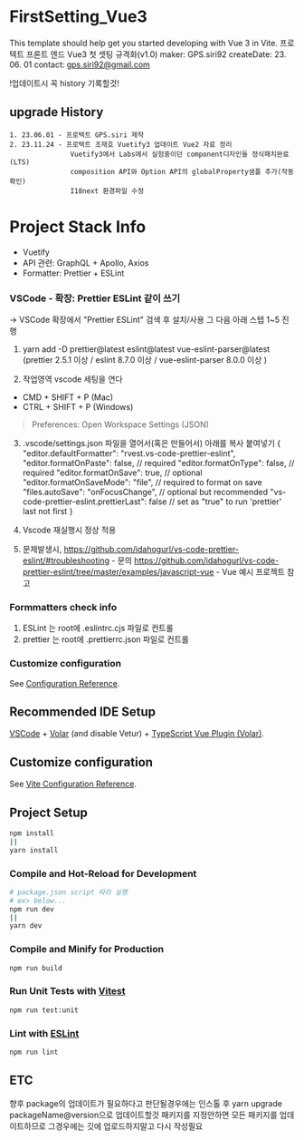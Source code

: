 # FirstSetting_Vue3

This template should help get you started developing with Vue 3 in Vite.
프로텍트 프론트 엔드 Vue3 첫 셋팅 규격화(v1.0)
maker: GPS.siri92
createDate: 23. 06. 01
contact: gps.siri92@gmail.com

!업데이트시 꼭 history 기록할것!

## upgrade History

```
1. 23.06.01 - 프로텍트 GPS.siri 제작
2. 23.11.24 - 프로텍트 조재호 Vuetify3 업데이트 Vue2 자료 정리
               Vuetify3에서 Labs에서 실험중이던 component디자인들 정식패치완료(LTS)
               composition API와 Option API의 globalProperty샘플 추가(작동확인)
               I18next 환경파일 수정
```

# Project Stack Info

- Vuetify
- API 관련: GraphQL + Apollo, Axios
- Formatter: Prettier + ESLint

### VSCode - 확장: Prettier ESLint 같이 쓰기

→ VSCode 확장에서 "Prettier ESLint" 검색 후 설치/사용 그 다음 아래 스텝 1~5 진행

1. yarn add -D prettier@latest eslint@latest vue-eslint-parser@latest
   (prettier 2.5.1 이상 / eslint 8.7.0 이상 / vue-eslint-parser 8.0.0 이상 )

2. 작업영역 vscode 세팅을 연다

- CMD + SHIFT + P (Mac)
- CTRL + SHIFT + P (Windows)

> Preferences: Open Workspace Settings (JSON)

3. .vscode/settings.json 파일을 열어서(혹은 만들어서) 아래를 복사 붙여넣기
   {
   "editor.defaultFormatter": "rvest.vs-code-prettier-eslint",
   "editor.formatOnPaste": false, // required
   "editor.formatOnType": false, // required
   "editor.formatOnSave": true, // optional
   "editor.formatOnSaveMode": "file", // required to format on save
   "files.autoSave": "onFocusChange", // optional but recommended
   "vs-code-prettier-eslint.prettierLast": false // set as "true" to run 'prettier' last not first
   }

4. Vscode 재실행시 정상 적용

5. 문제발생시,
   https://github.com/idahogurl/vs-code-prettier-eslint/#troubleshooting - 문의
   https://github.com/idahogurl/vs-code-prettier-eslint/tree/master/examples/javascript-vue - Vue 예시 프로젝트
   참고

### Formmatters check info

1. ESLint 는 root에 .eslintrc.cjs 파일로 컨트롤
2. prettier 는 root에 .prettierrc.json 파일로 컨트롤

### Customize configuration

See [Configuration Reference](https://vitejs.dev/config/).

## Recommended IDE Setup

[VSCode](https://code.visualstudio.com/) + [Volar](https://marketplace.visualstudio.com/items?itemName=Vue.volar) (and disable Vetur) + [TypeScript Vue Plugin (Volar)](https://marketplace.visualstudio.com/items?itemName=Vue.vscode-typescript-vue-plugin).

## Customize configuration

See [Vite Configuration Reference](https://vitejs.dev/config/).

## Project Setup

```sh
npm install
||
yarn install
```

### Compile and Hot-Reload for Development

```sh
# package.json script 따라 실행
# ex> below...
npm run dev
||
yarn dev
```

### Compile and Minify for Production

```sh
npm run build
```

### Run Unit Tests with [Vitest](https://vitest.dev/)

```sh
npm run test:unit
```

### Lint with [ESLint](https://eslint.org/)

```sh
npm run lint
```

## ETC

향후 package의 업데이트가 필요하다고 판단될경우에는
인스톨 후 yarn upgrade packageName@version으로 업데이트할것
패키지를 지정안하면 모든 패키지를 업데이트하므로 그경우에는 깃에 업로드하지말고
다시 작성필요
